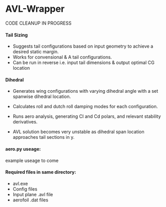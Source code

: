 # AVL-Wrapper
CODE CLEANUP IN PROGRESS

#### Tail Sizing
- Suggests tail configurations based on input geometry to achieve a desired static margin.
- Works for convensional & A tail configurations.
- Can be run in reverse i.e. input tail dimensions & output optimal CG location

#### Dihedral
- Generates wing configurations with varying dihedral angle with a set spanwise dihedral location. 
- Calculates roll and dutch roll damping modes for each configuration.
- Runs aero analysis, generating Cl and Cd polars, and relevant stability derivatives.

- AVL solution becomes very unstable as dihedral span location approaches tail sections in y.

#### aero.py useage:
example useage to come

#### Required files in same directory:
- avl.exe
- Config files
- Input plane .avl file
- aerofoil .dat files
